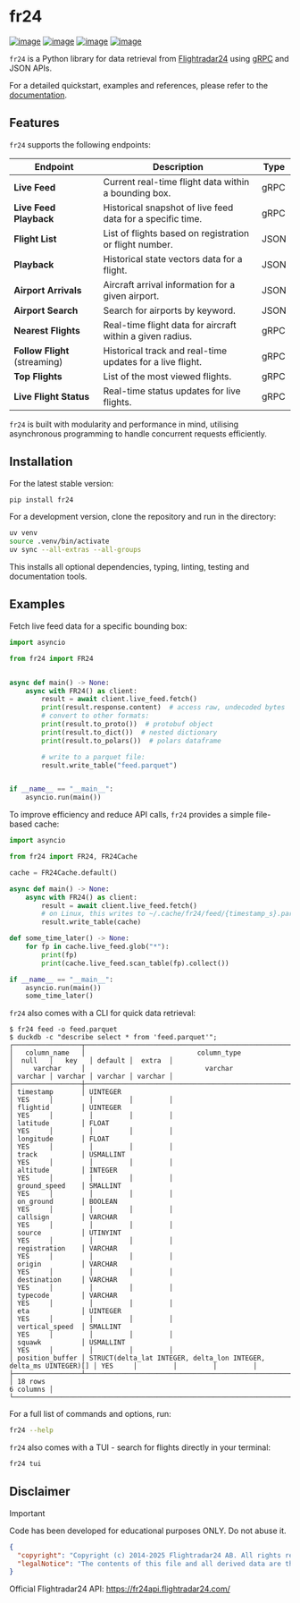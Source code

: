 # fr24

[![image](https://img.shields.io/pypi/v/fr24.svg)](https://pypi.python.org/pypi/fr24)
[![image](https://img.shields.io/pypi/l/fr24.svg)](https://pypi.python.org/pypi/fr24)
[![image](https://img.shields.io/pypi/pyversions/fr24.svg)](https://pypi.python.org/pypi/fr24)
[![image](https://img.shields.io/pypi/status/fr24)](https://pypi.python.org/pypi/fr24)

`fr24` is a Python library for data retrieval from [Flightradar24](https://flightradar24.com) using [gRPC](https://github.com/grpc/grpc/blob/master/doc/PROTOCOL-HTTP2.md) and JSON APIs.

For a detailed quickstart, examples and references, please refer to the [documentation](https://cathaypacific8747.github.io/fr24/usage/quickstart/).

## Features

`fr24` supports the following endpoints:

| Endpoint                      | Description                                                | Type |
| ----------------------------- | ---------------------------------------------------------- | ---- |
| **Live Feed**                 | Current real-time flight data within a bounding box.       | gRPC |
| **Live Feed Playback**        | Historical snapshot of live feed data for a specific time. | gRPC |
| **Flight List**               | List of flights based on registration or flight number.    | JSON |
| **Playback**                  | Historical state vectors data for a flight.                | JSON |
| **Airport Arrivals**          | Aircraft arrival information for a given airport.          | JSON |
| **Airport Search**            | Search for airports by keyword.                            | JSON |
| **Nearest Flights**           | Real-time flight data for aircraft within a given radius.  | gRPC |
| **Follow Flight** (streaming) | Historical track and real-time updates for a live flight.  | gRPC |
| **Top Flights**               | List of the most viewed flights.                           | gRPC |
| **Live Flight Status**        | Real-time status updates for live flights.                 | gRPC |
<!--
| **Live Trail**                | Real-time trail data for a flight.                             | gRPC   |
| **Historic Trail**            | Historical trail data for a flight.                            | gRPC   |
-->

`fr24` is built with modularity and performance in mind, utilising asynchronous programming to handle concurrent requests efficiently.

## Installation

For the latest stable version:

```sh
pip install fr24
```

For a development version, clone the repository and run in the directory:

```sh
uv venv
source .venv/bin/activate
uv sync --all-extras --all-groups
```

This installs all optional dependencies, typing, linting, testing and documentation tools.

## Examples

Fetch live feed data for a specific bounding box:

```py
import asyncio

from fr24 import FR24


async def main() -> None:
    async with FR24() as client:
        result = await client.live_feed.fetch()
        print(result.response.content)  # access raw, undecoded bytes
        # convert to other formats:
        print(result.to_proto())  # protobuf object
        print(result.to_dict())  # nested dictionary
        print(result.to_polars())  # polars dataframe

        # write to a parquet file:
        result.write_table("feed.parquet")


if __name__ == "__main__":
    asyncio.run(main())
```

To improve efficiency and reduce API calls, `fr24` provides a simple file-based cache:

```py
import asyncio

from fr24 import FR24, FR24Cache

cache = FR24Cache.default()

async def main() -> None:
    async with FR24() as client:
        result = await client.live_feed.fetch()
        # on Linux, this writes to ~/.cache/fr24/feed/{timestamp_s}.parquet
        result.write_table(cache)

def some_time_later() -> None:
    for fp in cache.live_feed.glob("*"):
        print(fp)
        print(cache.live_feed.scan_table(fp).collect())

if __name__ == "__main__":
    asyncio.run(main())
    some_time_later()
```

`fr24` also comes with a CLI for quick data retrieval:

```console
$ fr24 feed -o feed.parquet
$ duckdb -c "describe select * from 'feed.parquet'";
┌─────────────────┬───────────────────────────────────────────────────────────────────┬─────────┬─────────┬─────────┬─────────┐
│   column_name   │                            column_type                            │  null   │   key   │ default │  extra  │
│     varchar     │                              varchar                              │ varchar │ varchar │ varchar │ varchar │
├─────────────────┼───────────────────────────────────────────────────────────────────┼─────────┼─────────┼─────────┼─────────┤
│ timestamp       │ UINTEGER                                                          │ YES     │         │         │         │
│ flightid        │ UINTEGER                                                          │ YES     │         │         │         │
│ latitude        │ FLOAT                                                             │ YES     │         │         │         │
│ longitude       │ FLOAT                                                             │ YES     │         │         │         │
│ track           │ USMALLINT                                                         │ YES     │         │         │         │
│ altitude        │ INTEGER                                                           │ YES     │         │         │         │
│ ground_speed    │ SMALLINT                                                          │ YES     │         │         │         │
│ on_ground       │ BOOLEAN                                                           │ YES     │         │         │         │
│ callsign        │ VARCHAR                                                           │ YES     │         │         │         │
│ source          │ UTINYINT                                                          │ YES     │         │         │         │
│ registration    │ VARCHAR                                                           │ YES     │         │         │         │
│ origin          │ VARCHAR                                                           │ YES     │         │         │         │
│ destination     │ VARCHAR                                                           │ YES     │         │         │         │
│ typecode        │ VARCHAR                                                           │ YES     │         │         │         │
│ eta             │ UINTEGER                                                          │ YES     │         │         │         │
│ vertical_speed  │ SMALLINT                                                          │ YES     │         │         │         │
│ squawk          │ USMALLINT                                                         │ YES     │         │         │         │
│ position_buffer │ STRUCT(delta_lat INTEGER, delta_lon INTEGER, delta_ms UINTEGER)[] │ YES     │         │         │         │
├─────────────────┴───────────────────────────────────────────────────────────────────┴─────────┴─────────┴─────────┴─────────┤
│ 18 rows                                                                                                           6 columns │
└─────────────────────────────────────────────────────────────────────────────────────────────────────────────────────────────┘
```

For a full list of commands and options, run:

```sh
fr24 --help
```

`fr24` also comes with a TUI - search for flights directly in your terminal:

```sh
fr24 tui
```

## Disclaimer

> [!IMPORTANT]  
> Code has been developed for educational purposes ONLY. Do not abuse it.

```json
{
  "copyright": "Copyright (c) 2014-2025 Flightradar24 AB. All rights reserved.",
  "legalNotice": "The contents of this file and all derived data are the property of Flightradar24 AB for use exclusively by its products and applications. Using, modifying or redistributing the data without the prior written permission of Flightradar24 AB is not allowed and may result in prosecutions."
}
```

Official Flightradar24 API: https://fr24api.flightradar24.com/